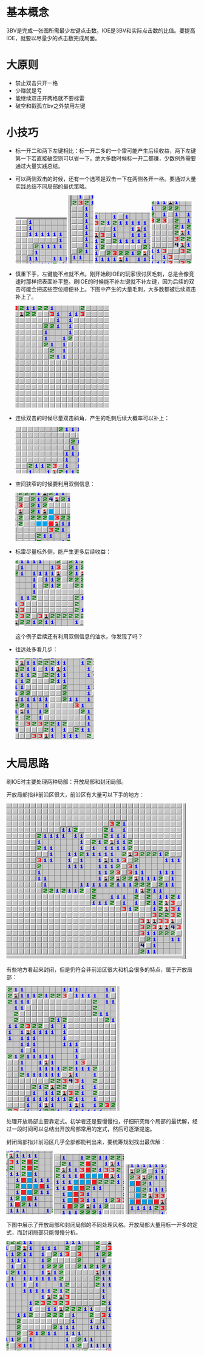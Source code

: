 # 基本概念

3BV是完成一张图所需最少左键点击数。IOE是3BV和实际点击数的比值。要提高IOE，就要以尽量少的点击数完成局面。

# 大原则
- 禁止双击只开一格
- 少赚就是亏
- 能继续双击开两格就不要标雷
- 破空和戳孤立bv之外禁用左键

# 小技巧
- 标一开二和两下左键相比：标一开二多的一个雷可能产生后续收益，两下左键第一下若直接破空则可以省一下。绝大多数时候标一开二都赚，少数例外需要通过大量实践总结。
- 可以两侧双击的时候，还有一个选项是双击一下在两侧各开一格。要通过大量实践总结不同局部的最优策略。
  
  ![](https://github.com/putianyi889/Minesweeper-makes-me-happy/blob/main/wiki/images/ioe/9.gif)
  ![](https://github.com/putianyi889/Minesweeper-makes-me-happy/blob/main/wiki/images/ioe/8.gif)
  ![](https://github.com/putianyi889/Minesweeper-makes-me-happy/blob/main/wiki/images/ioe/5.gif)
  ![](https://github.com/putianyi889/Minesweeper-makes-me-happy/blob/main/wiki/images/ioe/7.gif)
- 慎重下手，左键能不点就不点。刚开始刷IOE的玩家很讨厌毛刺，总是会像竞速时那样把表面补平整。刷IOE的时候能不补左键就不补左键，因为后续的双击可能会把这些空位顺便补上。下图中产生的大量毛刺，大多数都被后续双击补上了。
  
  ![](https://github.com/putianyi889/Minesweeper-makes-me-happy/blob/main/wiki/images/ioe/1.gif)

- 连续双击的时候尽量双击斜角，产生的毛刺后续大概率可以补上：

  ![](https://github.com/putianyi889/Minesweeper-makes-me-happy/blob/main/wiki/images/ioe/3.gif)
- 空间狭窄的时候要利用双侧信息：
  
  ![](https://github.com/putianyi889/Minesweeper-makes-me-happy/blob/main/wiki/images/ioe/10.png)
- 标雷尽量标外侧，能产生更多后续收益：
  
  ![](https://github.com/putianyi889/Minesweeper-makes-me-happy/blob/main/wiki/images/ioe/2.gif)

  这个例子后续还有利用双侧信息的油水，你发现了吗？
- 往远处多看几步：
  
  ![](https://github.com/putianyi889/Minesweeper-makes-me-happy/blob/main/wiki/images/ioe/6.gif)

# 大局思路

刷IOE时主要处理两种局部：开放局部和封闭局部。

开放局部指非前沿区很大，前沿区有大量可以下手的地方：

![](https://github.com/putianyi889/Minesweeper-makes-me-happy/blob/main/wiki/images/ioe/1.png)

有些地方看起来封闭，但是仍符合非前沿区很大和机会很多的特点，属于开放局部：

![](https://github.com/putianyi889/Minesweeper-makes-me-happy/blob/main/wiki/images/ioe/2.png)

处理开放局部主要靠定式。初学者还是要慢慢扫，仔细研究每个局部的最优解，经过一段时间可以总结出开放局部常用的定式，然后可逐渐提速。

封闭局部指非前沿区几乎全部都能判出来，要统筹规划找出最优解：

![](https://github.com/putianyi889/Minesweeper-makes-me-happy/blob/main/wiki/images/ioe/3.png)
![](https://github.com/putianyi889/Minesweeper-makes-me-happy/blob/main/wiki/images/ioe/4.png)
![](https://github.com/putianyi889/Minesweeper-makes-me-happy/blob/main/wiki/images/ioe/5.png)

下图中展示了开放局部和封闭局部的不同处理风格。开放局部大量用标一开多的定式，而封闭局部只能慢慢分析。

![](https://github.com/putianyi889/Minesweeper-makes-me-happy/blob/main/wiki/images/ioe/4.gif)